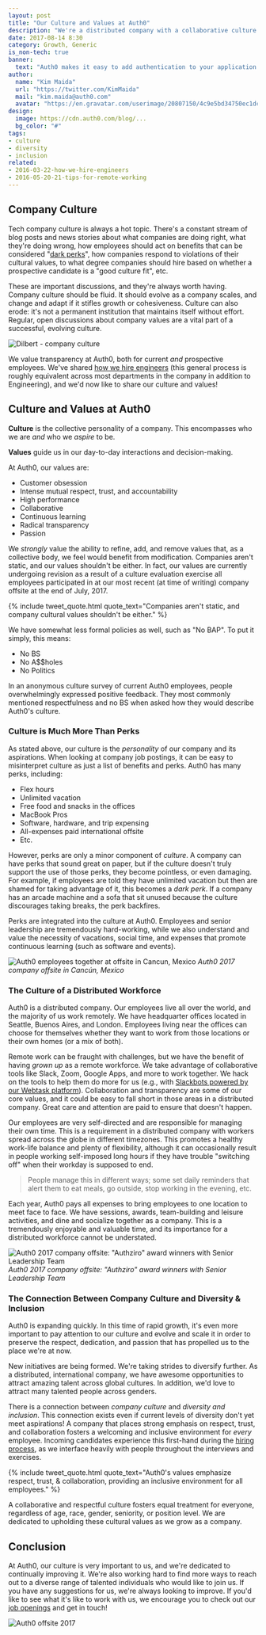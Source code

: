 ```yaml
---
layout: post
title: "Our Culture and Values at Auth0"
description: "We're a distributed company with a collaborative culture and we're always striving to improve ourselves."
date: 2017-08-14 8:30
category: Growth, Generic
is_non-tech: true
banner:
  text: "Auth0 makes it easy to add authentication to your application."
author:
  name: "Kim Maida"
  url: "https://twitter.com/KimMaida"
  mail: "kim.maida@auth0.com"
  avatar: "https://en.gravatar.com/userimage/20807150/4c9e5bd34750ec1dcedd71cb40b4a9ba.png"
design:
  image: https://cdn.auth0.com/blog/...
  bg_color: "#"
tags:
- culture
- diversity
- inclusion
related:
- 2016-03-22-how-we-hire-engineers
- 2016-05-20-21-tips-for-remote-working
---
```


## Company Culture

Tech company culture is always a hot topic. There's a constant stream of blog posts and news stories about what companies are doing right, what they're doing wrong, how employees should act on benefits that can be considered "[dark perks](https://medium.com/@wwalser/unlimited-vacation-is-a-dark-perk-and-you-should-use-that-to-your-advantage-f30495f0df23)", how companies respond to violations of their cultural values, to what degree companies should hire based on whether a prospective candidate is a "good culture fit", etc.

These are important discussions, and they're always worth having. Company culture should be fluid. It should evolve as a company scales, and change and adapt if it stifles growth or cohesiveness. Culture can also erode: it's not a permanent institution that maintains itself without effort. Regular, open discussions about company values are a vital part of a successful, evolving culture.

![Dilbert - company culture](https://cdn.auth0.com/blog/culture/dilbert.jpg)

We value transparency at Auth0, both for current _and_ prospective employees. We've shared [how we hire engineers](https://auth0.com/blog/how-we-hire-engineers/) (this general process is roughly equivalent across most departments in the company in addition to Engineering), and we'd now like to share our culture and values!

## Culture and Values at Auth0

**Culture** is the collective personality of a company. This encompasses who we are _and_ who we _aspire_ to be.

**Values** guide us in our day-to-day interactions and decision-making.

At Auth0, our values are:

* Customer obsession
* Intense mutual respect, trust, and accountability
* High performance
* Collaborative
* Continuous learning
* Radical transparency
* Passion

We _strongly_ value the ability to refine, add, and remove values that, as a collective body, we feel would benefit from modification. Companies aren't static, and our values shouldn't be either. In fact, our values are currently undergoing revision as a result of a culture evaluation exercise all employees participated in at our most recent (at time of writing) company offsite at the end of July, 2017.

{% include tweet_quote.html quote_text="Companies aren't static, and company cultural values shouldn't be either." %}

We have somewhat less formal policies as well, such as "No BAP". To put it simply, this means:

* No BS
* No A$$holes
* No Politics

In an anonymous culture survey of current Auth0 employees, people overwhelmingly expressed positive feedback. They most commonly mentioned respectfulness and no BS when asked how they would describe Auth0's culture.

### Culture is Much More Than Perks

As stated above, our culture is the _personality_ of our company and its aspirations. When looking at company job postings, it can be easy to misinterpret culture as just a list of benefits and perks. Auth0 has many perks, including:

* Flex hours
* Unlimited vacation
* Free food and snacks in the offices
* MacBook Pros
* Software, hardware, and trip expensing
* All-expenses paid international offsite
* Etc.

However, perks are only a minor component of _culture_. A company can have perks that sound great on paper, but if the culture doesn't truly support the use of those perks, they become pointless, or even damaging. For example, if employees are told they have unlimited vacation but then are shamed for taking advantage of it, this becomes a _dark perk_. If a company has an arcade machine and a sofa that sit unused because the culture discourages taking breaks, the perk backfires.

Perks are integrated into the culture at Auth0. Employees and senior leadership are tremendously hard-working, while we also understand and value the necessity of vacations, social time, and expenses that promote continuous learning (such as software and events).

![Auth0 employees together at offsite in Cancun, Mexico](https://cdn.auth0.com/blog/culture/logo-assemble.gif)
_Auth0 2017 company offsite in Cancún, Mexico_

### The Culture of a Distributed Workforce

Auth0 is a distributed company. Our employees live all over the world, and the majority of us work remotely. We have headquarter offices located in Seattle, Buenos Aires, and London. Employees living near the offices can choose for themselves whether they want to work from those locations or their own homes (or a mix of both).

Remote work can be fraught with challenges, but we have the benefit of having _grown up_ as a remote workforce. We take advantage of collaborative tools like Slack, Zoom, Google Apps, and more to work together. We hack on the tools to help them do more for us (e.g., with [Slackbots powered by our Webtask platform](https://auth0.com/blog/build-a-serverless-slack-bot-with-webtask/)). Collaboration and transparency are some of our core values, and it could be easy to fall short in those areas in a distributed company. Great care and attention are paid to ensure that doesn't happen.

Our employees are very self-directed and are responsible for managing their own time. This is a requirement in a distributed company with workers spread across the globe in different timezones. This promotes a healthy work-life balance and plenty of flexibility, although it can occasionally result in people working self-imposed long hours if they have trouble "switching off" when their workday is supposed to end.

> People manage this in different ways; some set daily reminders that alert them to eat meals, go outside, stop working in the evening, etc.

Each year, Auth0 pays all expenses to bring employees to one location to meet face to face. We have sessions, awards, team-building and leisure activities, and dine and socialize together as a company. This is a tremendously enjoyable and valuable time, and its importance for a distributed workforce cannot be understated.

![Auth0 2017 company offsite: "Authziro" award winners with Senior Leadership Team](https://cdn.auth0.com/blog/culture/authziros-2017.jpg)
_Auth0 2017 company offsite: "Authziro" award winners with Senior Leadership Team_

### The Connection Between Company Culture and Diversity & Inclusion

Auth0 is expanding quickly. In this time of rapid growth, it's even more important to pay attention to our culture and evolve and scale it in order to preserve the respect, dedication, and passion that has propelled us to the place we're at now.

New initiatives are being formed. We're taking strides to diversify further. As a distributed, international company, we have awesome opportunities to attract amazing talent across global cultures. In addition, we'd love to attract many talented people across genders.

There is a connection between _company culture_ and _diversity and inclusion_. This connection exists even if current levels of diversity don't yet meet aspirations! A company that places strong emphasis on respect, trust, and collaboration fosters a welcoming and inclusive environment for _every_ employee. Incoming candidates experience this first-hand during the [hiring process](https://auth0.com/blog/how-we-hire-engineers/), as we interface heavily with people throughout the interviews and exercises.

{% include tweet_quote.html quote_text="Auth0's values emphasize respect, trust, & collaboration, providing an inclusive environment for all employees." %}

A collaborative and respectful culture fosters equal treatment for everyone, regardless of age, race, gender, seniority, or position level. We are dedicated to upholding these cultural values as we grow as a company.

## Conclusion

At Auth0, our culture is very important to us, and we're dedicated to continually improving it. We're also working hard to find more ways to reach out to a diverse range of talented individuals who would like to join us. If you have any suggestions for us, we're always looking to improve. If you'd like to see what it's like to work with us, we encourage you to check out our [job openings](https://auth0.com/jobs#job-openings) and get in touch!

![Auth0 offsite 2017](https://cdn.auth0.com/blog/culture/offsite.jpg)



